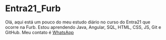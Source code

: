 # Entra21_Furb

Olá, aqui está um pouco do meu estudo diário no curso do Entra21 que ocorre na Furb.
Estou aprendendo Java, Angular, SQL, HTML, CSS, JS, Git e GitHub.
Meu contato é <a href='https://api.whatsapp.com/send?phone=5547992814816&text=Ol%C3%A1.%20Este%20%C3%A9%20o%20WhatsApp%20de%20Wellington%20Klinkowski%2C%20retornarei%20o%20mais%20breve%20poss%C3%ADvel.'>WhatsApp</a>
